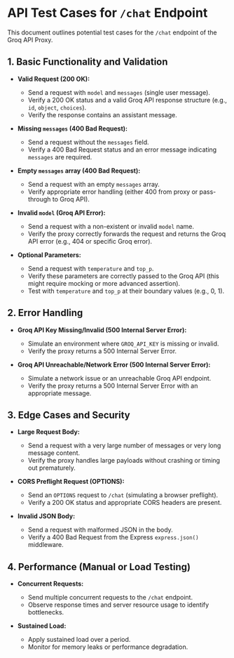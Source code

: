 # API Test Cases for `/chat` Endpoint

This document outlines potential test cases for the `/chat` endpoint of the Groq API Proxy.

## 1. Basic Functionality and Validation

- **Valid Request (200 OK):**
    - Send a request with `model` and `messages` (single user message).
    - Verify a 200 OK status and a valid Groq API response structure (e.g., `id`, `object`, `choices`).
    - Verify the response contains an assistant message.

- **Missing `messages` (400 Bad Request):**
    - Send a request without the `messages` field.
    - Verify a 400 Bad Request status and an error message indicating `messages` are required.

- **Empty `messages` array (400 Bad Request):**
    - Send a request with an empty `messages` array.
    - Verify appropriate error handling (either 400 from proxy or pass-through to Groq API).

- **Invalid `model` (Groq API Error):**
    - Send a request with a non-existent or invalid `model` name.
    - Verify the proxy correctly forwards the request and returns the Groq API error (e.g., 404 or specific Groq error).

- **Optional Parameters:**
    - Send a request with `temperature` and `top_p`.
    - Verify these parameters are correctly passed to the Groq API (this might require mocking or more advanced assertion).
    - Test with `temperature` and `top_p` at their boundary values (e.g., 0, 1).

## 2. Error Handling

- **Groq API Key Missing/Invalid (500 Internal Server Error):**
    - Simulate an environment where `GROQ_API_KEY` is missing or invalid.
    - Verify the proxy returns a 500 Internal Server Error.

- **Groq API Unreachable/Network Error (500 Internal Server Error):**
    - Simulate a network issue or an unreachable Groq API endpoint.
    - Verify the proxy returns a 500 Internal Server Error with an appropriate message.

## 3. Edge Cases and Security

- **Large Request Body:**
    - Send a request with a very large number of messages or very long message content.
    - Verify the proxy handles large payloads without crashing or timing out prematurely.

- **CORS Preflight Request (OPTIONS):**
    - Send an `OPTIONS` request to `/chat` (simulating a browser preflight).
    - Verify a 200 OK status and appropriate CORS headers are present.

- **Invalid JSON Body:**
    - Send a request with malformed JSON in the body.
    - Verify a 400 Bad Request from the Express `express.json()` middleware.

## 4. Performance (Manual or Load Testing)

- **Concurrent Requests:**
    - Send multiple concurrent requests to the `/chat` endpoint.
    - Observe response times and server resource usage to identify bottlenecks.

- **Sustained Load:**
    - Apply sustained load over a period.
    - Monitor for memory leaks or performance degradation. 